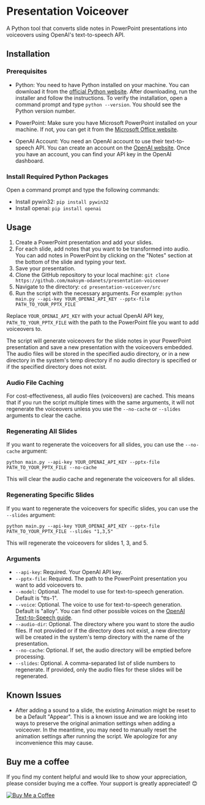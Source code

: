 # Presentation Voiceover
A Python tool that converts slide notes in PowerPoint presentations into voiceovers using OpenAI's text-to-speech API.

## Installation

### Prerequisites

- Python: You need to have Python installed on your machine. You can download it from the [official Python website](https://www.python.org/downloads/). After downloading, run the installer and follow the instructions. To verify the installation, open a command prompt and type `python --version`. You should see the Python version number.

- PowerPoint: Make sure you have Microsoft PowerPoint installed on your machine. If not, you can get it from the [Microsoft Office website](https://www.microsoft.com/en-us/microsoft-365/get-started-with-office-2019).

- OpenAI Account: You need an OpenAI account to use their text-to-speech API. You can create an account on the [OpenAI website](https://www.openai.com/). Once you have an account, you can find your API key in the OpenAI dashboard.

### Install Required Python Packages

Open a command prompt and type the following commands:

- Install pywin32: `pip install pywin32`
- Install openai: `pip install openai`

## Usage

1. Create a PowerPoint presentation and add your slides.
2. For each slide, add notes that you want to be transformed into audio. You can add notes in PowerPoint by clicking on the "Notes" section at the bottom of the slide and typing your text.
3. Save your presentation.
4. Clone the GitHub repository to your local machine: `git clone https://github.com/maksym-odanets/presentation-voiceover`
5. Navigate to the directory: `cd presentation-voiceover/src`
6. Run the script with the necessary arguments. For example: `python main.py --api-key YOUR_OPENAI_API_KEY --pptx-file PATH_TO_YOUR_PPTX_FILE`

Replace `YOUR_OPENAI_API_KEY` with your actual OpenAI API key, `PATH_TO_YOUR_PPTX_FILE` with the path to the PowerPoint file you want to add voiceovers to.

The script will generate voiceovers for the slide notes in your PowerPoint presentation and save a new presentation with the voiceovers embedded. The audio files will be stored in the specified audio directory, or in a new directory in the system's temp directory if no audio directory is specified or if the specified directory does not exist.

### Audio File Caching

For cost-effectiveness, all audio files (voiceovers) are cached. This means that if you run the script multiple times with the same arguments, it will not regenerate the voiceovers unless you use the `--no-cache` or `--slides` arguments to clear the cache.

### Regenerating All Slides

If you want to regenerate the voiceovers for all slides, you can use the `--no-cache` argument:

`python main.py --api-key YOUR_OPENAI_API_KEY --pptx-file PATH_TO_YOUR_PPTX_FILE --no-cache`

This will clear the audio cache and regenerate the voiceovers for all slides.

### Regenerating Specific Slides

If you want to regenerate the voiceovers for specific slides, you can use the `--slides` argument:

`python main.py --api-key YOUR_OPENAI_API_KEY --pptx-file PATH_TO_YOUR_PPTX_FILE --slides "1,3,5"`

This will regenerate the voiceovers for slides 1, 3, and 5.

### Arguments

- `--api-key`: Required. Your OpenAI API key.
- `--pptx-file`: Required. The path to the PowerPoint presentation you want to add voiceovers to.
- `--model`: Optional. The model to use for text-to-speech generation. Default is "tts-1".
- `--voice`: Optional. The voice to use for text-to-speech generation. Default is "alloy". You can find other possible voices on the [OpenAI Text-to-Speech guide](https://platform.openai.com/docs/guides/text-to-speech).
- `--audio-dir`: Optional. The directory where you want to store the audio files. If not provided or if the directory does not exist, a new directory will be created in the system's temp directory with the name of the presentation.
- `--no-cache`: Optional. If set, the audio directory will be emptied before processing.
- `--slides`: Optional. A comma-separated list of slide numbers to regenerate. If provided, only the audio files for these slides will be regenerated.

## Known Issues

- After adding a sound to a slide, the existing Animation might be reset to be a Default "Appear". This is a known issue and we are looking into ways to preserve the original animation settings when adding a voiceover. In the meantime, you may need to manually reset the animation settings after running the script. We apologize for any inconvenience this may cause.

## Buy me a coffee
If you find my content helpful and would like to show your appreciation, please consider buying me a coffee. Your support is greatly appreciated! 😊

[![Buy Me a Coffee](https://www.paypalobjects.com/en_US/i/btn/btn_donate_LG.gif)](https://www.paypal.com/donate/?hosted_button_id=3SAZN958APPKW)